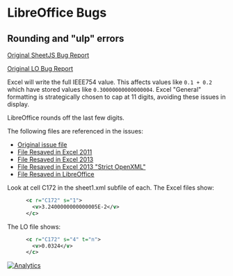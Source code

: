 # LibreOffice Bugs

## Rounding and "ulp" errors

[Original SheetJS Bug Report](https://github.com/SheetJS/sheetjs/issues/1814)

[Original LO Bug Report](https://bugs.documentfoundation.org/show_bug.cgi?id=83511)

Excel will write the full IEEE754 value.  This affects values like `0.1 + 0.2`
which have stored values like `0.30000000000000004`.  Excel "General" formatting
is strategically chosen to cap at 11 digits, avoiding these issues in display.

LibreOffice rounds off the last few digits.

The following files are referenced in the issues:

- [Original issue file](./xls_issue_49.xls)
- [File Resaved in Excel 2011](./xls_issue_49_2011.xlsx) 
- [File Resaved in Excel 2013](./xls_issue_49_2013.xlsx)
- [File Resaved in Excel 2013 "Strict OpenXML"](./xls_issue_49_2011_strict.xlsx)
- [File Resaved in LibreOffice](./xls_issue_49_libreoffice.xlsx)

Look at cell C172 in the sheet1.xml subfile of each.  The Excel files show:

```xml
      <c r="C172" s="1">
        <v>3.2400000000000005E-2</v>
      </c>
```

The LO file shows:

```xml
      <c r="C172" s="4" t="n">
        <v>0.0324</v>
      </c>
```

[![Analytics](https://ga-beacon.appspot.com/UA-36810333-1/SheetJS/notes?pixel)](https://github.com/SheetJS/notes)
